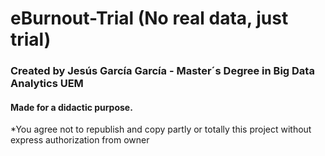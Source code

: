 # eBurnout-Trial (No real data, just trial)
### Created by Jesús García García - Master´s Degree in Big Data Analytics UEM
#### Made for a didactic purpose. 
*You agree not to republish and copy partly or totally this project without express authorization from owner

